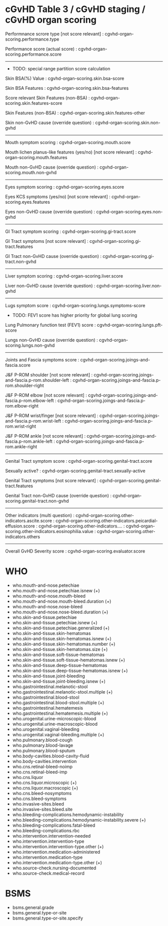 
# cGvHD Table 3 / cGvHD staging / cGvHD organ scoring

Performnance scrore type [not score relevant]
: cgvhd-organ-scoring.performance.type

Performance score (actual score)
: cgvhd-organ-scoring.performance.score

-----

* TODO: special range partition score calculation

Skin BSA(%) Value
: cgvhd-organ-scoring.skin.bsa-score

Skin BSA Features
: cgvhd-organ-scoring.skin.bsa-features

Score relevant Skin Features (non-BSA)
: cgvhd-organ-scoring.skin.features-score

Skin Features (non-BSA)
: cgvhd-organ-scoring.skin.features-other

Skin non-GvHD cause (override question)
: cgvhd-organ-scoring.skin.non-gvhd

-----

Mouth symptom scoring
: cgvhd-organ-scoring.mouth.score

Mouth lichen planus-like features (yes/no) [not score relevant]
: cgvhd-organ-scoring.mouth.features

Mouth non-GvHD cause (override question)
: cgvhd-organ-scoring.mouth.non-gvhd

-----

Eyes symptom scoring
: cgvhd-organ-scoring.eyes.score

Eyes KCS symptoms (yes/no) [not score relevant]
: cgvhd-organ-scoring.eyes.features

Eyes non-GvHD cause (override question)
: cgvhd-organ-scoring.eyes.non-gvhd

-----

GI Tract symptom scoring
: cgvhd-organ-scoring.gi-tract.score

GI Tract symptoms [not score relevant]
: cgvhd-organ-scoring.gi-tract.features

GI Tract non-GvHD cause (override question)
: cgvhd-organ-scoring.gi-tract.non-gvhd

-----

Liver symptom scoring
: cgvhd-organ-scoring.liver.score

Liver non-GvHD cause (override question)
: cgvhd-organ-scoring.liver.non-gvhd

-----

Lugs symptom score
: cgvhd-organ-scoring.lungs.symptoms-score

* TODO: FEV1 score has higher priority for global lung scoring

Lung Pulmonary function test (FEV1) score
: cgvhd-organ-scoring.lungs.pft-score

Lungs non-GvHD cause (override question)
: cgvhd-organ-scoring.lungs.non-gvhd

-----

Joints and Fascia symptoms score
: cgvhd-organ-scoring.joings-and-fascia.score

J&F P-ROM shoulder [not score relevant]
: cgvhd-organ-scoring.joings-and-fascia.p-rom.shoulder-left
: cgvhd-organ-scoring.joings-and-fascia.p-rom.shoulder-right

J&F P-ROM elbow [not score relevant]
: cgvhd-organ-scoring.joings-and-fascia.p-rom.elbow-left
: cgvhd-organ-scoring.joings-and-fascia.p-rom.elbow-right

J&F P-ROM wrist/finger [not score relevant]
: cgvhd-organ-scoring.joings-and-fascia.p-rom.wrist-left
: cgvhd-organ-scoring.joings-and-fascia.p-rom.wrist-right

J&F P-ROM ankle [not score relevant]
: cgvhd-organ-scoring.joings-and-fascia.p-rom.ankle-left
: cgvhd-organ-scoring.joings-and-fascia.p-rom.ankle-right

-----

Genital Tract symptom score
: cgvhd-organ-scoring.genital-tract.score

Sexually active?
: cgvhd-organ-scoring.genital-tract.sexually-active

Genital Tract symptoms [not score relevant]
: cgvhd-organ-scoring.genital-tract.features

Genital Tract non-GvHD cause (override question)
: cgvhd-organ-scoring.genital-tract.non-gvhd

-----

Other indicators (multi question)
: cgvhd-organ-scoring.other-indicators.ascite.score
: cgvhd-organ-scoring.other-indicators.peicardial-effusion.score
: cgvhd-organ-scoring.other-indicators....
: cgvhd-organ-scoring.other-indicators.eosinophilia.value
: cgvhd-organ-scoring.other-indicators.others

-----

Overall GvHD Severity score
: cgvhd-organ-scoring.evaluator.score

# WHO

* who.mouth-and-nose.petechiae
* who.mouth-and-nose.petechiae.isnew (+)
* who.mouth-and-nose.mouth-bleed
* who.mouth-and-nose.mouth-bleed.duration (+)
* who.mouth-and-nose.nose-bleed
* who.mouth-and-nose.nose-bleed.duration (+)
* who.skin-and-tissue.petechiae
* who.skin-and-tissue.petechiae.isnew (+)
* who.skin-and-tissue.petechiae.generalized (+)
* who.skin-and-tissue.skin-hematomas
* who.skin-and-tissue.skin-hematomas.isnew (+)
* who.skin-and-tissue.skin-hematomas.number (+)
* who.skin-and-tissue.skin-hematomas.size (+)
* who.skin-and-tissue.soft-tissue-hematomas
* who.skin-and-tissue.soft-tissue-hematomas.isnew (+)
* who.skin-and-tissue.deep-tissue-hematomas
* who.skin-and-tissue.deep-tissue-hematomas.isnew (+)
* who.skin-and-tissue.joint-bleeding
* who.skin-and-tissue.joint-bleeding.isnew (+)
* who.gastrointestinal.melanotic-stool
* who.gastrointestinal.melanotic-stool.multiple (+)
* who.gastrointestinal.blood-stool
* who.gastrointestinal.blood-stool.multiple (+)
* who.gastrointestinal.hematemesis
* who.gastrointestinal.hematemesis.multiple (+)
* who.urogenital.urine-microscopic-blood
* who.urogenital.urine-macroscopic-blood
* who.urogenital.vaginal-bleeding
* who.urogenital.vaginal-bleeding.multiple (+)
* who.pulmonary.blood-cough
* who.pulmonary.blood-lavage
* who.pulmonary.blood-sputum
* who.body-cavities.blood-cavity-fluid
* who.body-cavities.intervention
* who.cns.retinal-bleed-noimp
* who.cns.retinal-bleed-imp
* who.cns.liquor
* who.cns.liquor.microscopic (+)
* who.cns.liquor.macroscopic (+)
* who.cns.bleed-nosymptoms
* who.cns.bleed-symptoms
* who.invasive-sites.bleed
* who.invasive-sites.bleed.site
* who.bleeding-complications.hemodynamic-instability
* who.bleeding-complications.hemodynamic-instability.severe (+)
* who.bleeding-complications.fatal-bleed
* who.bleeding-complications.rbc
* who.intervention.intervention-needed
* who.intervention.intervention-type
* who.intervention.intervention-type.other (+)
* who.intervention.medication-administered
* who.intervention.medication-type
* who.intervention.medication-type.other (+)
* who.source-check.nursing-documented
* who.source-check.medical-record


# BSMS

* bsms.general.grade
* bsms.general.type-or-site
* bsms.general.type-or-site.specify

